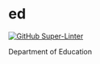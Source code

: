 # ed

[![GitHub Super-Linter](https://github.com/twfed/ed/workflows/Lint%20Code%20Base/badge.svg)](https://github.com/github/super-linter)

Department of Education
